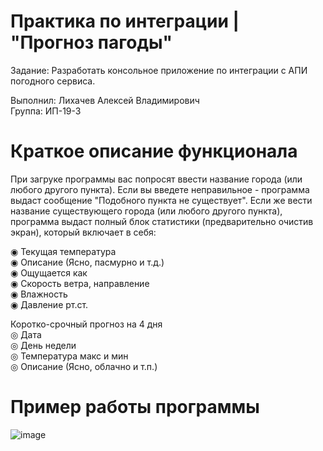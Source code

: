 # Практика по интеграции | "Прогноз пагоды"

Задание: Разработать консольное приложение по интеграции с АПИ погодного сервиса.

Выполнил: Лихачев Алексей Владимирович  
Группа: ИП-19-3

# Краткое описание функционала
При загруке программы вас попросят ввести название города (или любого другого пункта). Если вы введете неправильное - программа выдаст сообщение "Подобного пункта не существует". Если же вести название существующего города (или любого другого пункта), программа выдаст полный блок статистики (предварительно очистив экран), который включает в себя:

◉ Текущая температура  
◉ Описание (Ясно, пасмурно и т.д.)  
◉ Ощущается как  
◉ Скорость ветра, направление  
◉ Влажность  
◉ Давление рт.ст.  

Коротко-срочный прогноз на 4 дня  
◎ Дата  
◎ День недели  
◎ Температура макс и мин  
◎ Описание (Ясно, облачно и т.п.)  


# Пример работы программы
![image](https://user-images.githubusercontent.com/90496602/218194725-6994015b-5f1c-4f10-87ea-529c1d557d8b.png)
